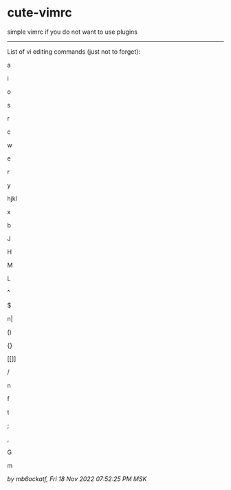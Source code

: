 # cute-vimrc

simple vimrc if you do not want to use plugins

------

List of vi editing commands (just not to forget):

a

i

o

s

r

c

w

e

r

y

hjkl

x

b

J

H

M

L

^

$

n|

()

{}

[[]]

/

n

f

t

;

,

G

m

*by mb6ockatf, Fri 18 Nov 2022 07:52:25 PM MSK*

